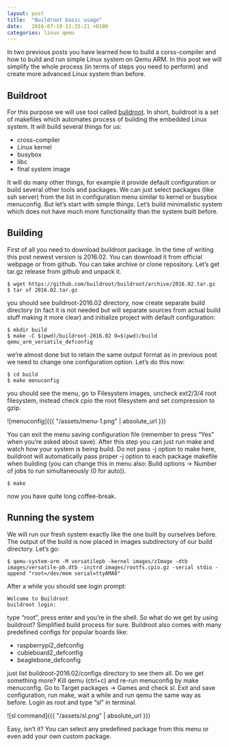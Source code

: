 ```yaml
---
layout: post
title:  "Buildroot basic usage"
date:   2016-07-19 11:35:21 +0100
categories: linux qemu
---
```


	

In two previous posts you have learned how to build a corss-compiler and how to build and run simple Linux
system on Qemu ARM. In this post we will simplify the whole process (in terms of steps you need to perform)
and create more advanced Linux system than before.

## Buildroot ##

For this purpose we will use tool called [buildroot](https://buildroot.org/). In short, buildroot is a set of
makefiles which automates process of building the embedded Linux system. It will build several things for us:

 * cross-compiler
 * Linux kernel
 * busybox
 * libc
 * final system image

It will do many other things, for example it provide default configuration or build several other tools and
packages. We can just select packages (like ssh server) from the list in configuration menu similar to kernel
or busybox menuconfig. But let’s start with simple things. Let’s build minimalistic system which does not have
much more functionality than the system built before.

## Building ##

First of all you need to download buildroot package. In the time of writing this post newest version is
2016.02. You can download it from official webpage or from github. You can take archive or clone repository.
Let’s get tar.gz release from github and unpack it.

    $ wget https://github.com/buildroot/buildroot/archive/2016.02.tar.gz
    $ tar xf 2016.02.tar.gz

you should see buildroot-2016.02 directory, now create separate build directory (in fact it is not needed but
will separate sources from actual build stuff making it more clear) and initialize project with default
configuration:

    $ mkdir build
    $ make -C $(pwd)/buildroot-2016.02 O=$(pwd)/build qemu_arm_versatile_defconfig

we’re almost done but to retain the same output format as in previous post we need to change one configuration
option. Let’s do this now:

    $ cd build
    $ make menuconfig

you should see the menu, go to Filesystem images, uncheck ext2/3/4 root filesystem, instead check cpio the
root filesystem and set compression to gzip.

![menuconfig]({{ "/assets/menu-1.png" | absolute_url }})

You can exit the menu saving configuration file (remember to press “Yes” when you’re asked about save). After
this step you can just run make and watch how your system is being build. Do not pass -j option to make here,
buildroot will automatically pass proper -j option to each package makefile when building (you can change this
in menu also: Build options -> Number of jobs to run simultaneously (0 for auto)).

    $ make

now you have quite long coffee-break.

## Running the system ##

We will run our fresh system exactly like the one built by ourselves before. The output of the build is now
placed in images subdirectory of our build directory. Let’s go:

    $ qemu-system-arm -M versatilepb -kernel images/zImage -dtb images/versatile-pb.dtb -initrd images/rootfs.cpio.gz -serial stdio -append "root=/dev/mem serial=ttyAMA0"

After a while you should see login prompt:

    Welcome to Buildroot
    buildroot login:

type “root”, press enter and you’re in the shell. So what do we get by using buildroot? Simplified build
process for sure. Buildroot also comes with many predefined configs for popular boards like:

 * raspberrypi2_defconfig
 * cubieboard2_defconfig
 * beaglebone_defconfig

just list buildroot-2016.02/configs directory to see them all. Do we get something more? Kill qemu (ctrl+c)
and re-run menuconfig by make menuconfig. Go to Target packages -> Games and check sl. Exit and save
configuration, run make, wait a while and run qemu the same way as before. Login as root and type “sl” in
terminal.

![sl command]({{ "/assets/sl.png" | absolute_url }})

Easy, isn’t it? You can select any predefined package from this menu or even add your own custom package.

